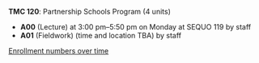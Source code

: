 **TMC 120**: Partnership Schools Program (4 units)

- **A00** (Lecture) at 3:00 pm–5:50 pm on Monday at SEQUO 119 by staff
- **A01** (Fieldwork) (time and location TBA) by staff

[Enrollment numbers over time](./TMC120.tsv)
